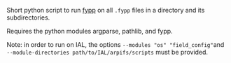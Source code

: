 Short python script to run [fypp](https://fypp.readthedocs.io/en/stable/index.html) on all `.fypp` files in a directory and its subdirectories.

Requires the python modules argparse, pathlib, and fypp.

Note: in order to run on IAL, the options `--modules "os" "field_config"`and `--module-directories path/to/IAL/arpifs/scripts` must be provided.
